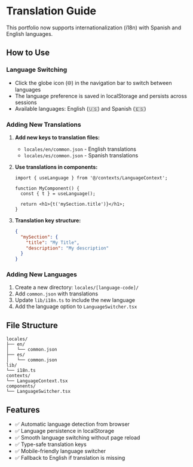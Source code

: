 # Translation Guide

This portfolio now supports internationalization (i18n) with Spanish and English languages.

## How to Use

### Language Switching

- Click the globe icon (🌐) in the navigation bar to switch between languages
- The language preference is saved in localStorage and persists across sessions
- Available languages: English (🇺🇸) and Spanish (🇪🇸)

### Adding New Translations

1. **Add new keys to translation files:**
   - `locales/en/common.json` - English translations
   - `locales/es/common.json` - Spanish translations

2. **Use translations in components:**

   ```tsx
   import { useLanguage } from '@/contexts/LanguageContext';

   function MyComponent() {
     const { t } = useLanguage();

     return <h1>{t('mySection.title')}</h1>;
   }
   ```

3. **Translation key structure:**
   ```json
   {
     "mySection": {
       "title": "My Title",
       "description": "My description"
     }
   }
   ```

### Adding New Languages

1. Create a new directory: `locales/[language-code]/`
2. Add `common.json` with translations
3. Update `lib/i18n.ts` to include the new language
4. Add the language option to `LanguageSwitcher.tsx`

## File Structure

```
locales/
├── en/
│   └── common.json
├── es/
│   └── common.json
lib/
└── i18n.ts
contexts/
└── LanguageContext.tsx
components/
└── LanguageSwitcher.tsx
```

## Features

- ✅ Automatic language detection from browser
- ✅ Language persistence in localStorage
- ✅ Smooth language switching without page reload
- ✅ Type-safe translation keys
- ✅ Mobile-friendly language switcher
- ✅ Fallback to English if translation is missing
